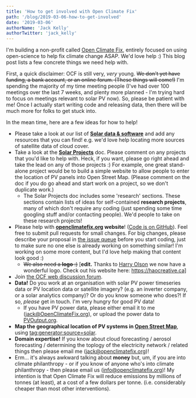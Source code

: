 ```yaml
---
title: 'How to get involved with Open Climate Fix'
path: '/blog/2019-03-06-how-to-get-involved'
date: '2019-03-06'
authorName: 'Jack Kelly'
authorTwitter: 'jack_kelly'
---
```


I'm building a non-profit called [Open Climate Fix](http://openclimatefix.org), entirely focused on using open-science to help fix climate change ASAP. We'd love help :) This blog post lists a few concrete things we need help with.

First, a quick disclaimer: OCF is still very, _very_ young. ~~We don't yet have funding, a bank account, or an online forum. (These things will come!)~~ I'm spending the majority of my time meeting people (I've had over 100 meetings over the last 7 weeks, and plenty more planned - I'm trying hard to focus on meetings relevant to solar PV now). So, please be patient with me! Once I actually start writing code and releasing data, then there will be much more for folks to get stuck into.

In the mean time, here are a few ideas for how to help!

- Please take a look at our list of **[Solar data & software](https://docs.google.com/document/d/1tk9cF4O539TzaMaUufn9Ay4f6qKKEyoNKmzP03kbSDo/edit?usp=sharing)** and add any resources that you can find! e.g. we'd love help locating more sources of satellite data of cloud cover.
- Take a look at the **[Solar Projects](https://docs.google.com/document/d/14UZd_qdAjD8P1VGNQThf3rZz9tBCXk2_ySZ_oNIEdSs/edit?usp=sharing)** doc. Please comment on any projects that you'd like to help with. Heck, if you want, please go right ahead and take the lead on any of those projects :) For example, one great stand-alone project would be to build a simple website to allow people to enter the location of PV panels into Open Street Map. (Please comment on the doc if you do go ahead and start work on a project, so we don't duplicate work.)
  - The Solar Projects doc includes some 'research' sections. These sections contain lists of ideas for self-contained **research projects**, many of which don't require any coding (just spending some time googling stuff and/or contacting people). We'd people to take on these research projects!
- Please help with **[openclimatefix.org](http://openclimatefix.org) website**! ([Code is on GitHub](https://github.com/openclimatefix/openclimatefix.github.io/)). Feel free to submit pull requests for small changes. For big changes, please describe your proposal in [the issue queue](https://github.com/openclimatefix/openclimatefix.github.io/issues) before you start coding, just to make sure no one else is already working on something similar! I'm working on some more content, but I'd love help making that content look good :)
  - ~~We also need a **logo** :)~~ [**edit.** Thanks to [Harry Olson](<[LINKEDIN](https://www.linkedin.com/in/harryolson/)>) we now have a wonderful logo. Check out his website here: https://haocreative.ca]
- Join [the OCF web discussion forum](http://openclimatefix.discourse.group).
- **Data!** Do you work at an organisation with solar PV power timeseries data or PV location data or satellite imagery? (e.g. an inverter company, or a solar analytics company)? Or do you know someone who does?! If so, _please_ get in touch. I'm very hungry for good PV data!
  - If you have PV power data, please either email it to me (jack@OpenClimateFix.org), or upload the power data to [PVOutput.org](https://pvoutput.org/).
- **Map the geographical location of PV systems in [Open Street Map](https://www.openstreetmap.org)**, using [tag:generator:source=solar](https://wiki.openstreetmap.org/wiki/Tag:generator:source=solar).
- **Domain expertise!** If you know about cloud forecasting / aerosol forecasting / determining the toplogy of the electricity network / related things then please email me (jack@openclimatefix.org)!
- Erm... it's always awkward talking about **money** but, um, if you are into climate philanthropy - or if you know of anyone who's into climate philanthropy - then please email us (info@openclimatefix.org)! My intention is that Open Climate Fix will reduce emissions by millions of tonnes (at least), at a cost of a few dollars per tonne. (i.e. considerably cheaper than most other interventions).
